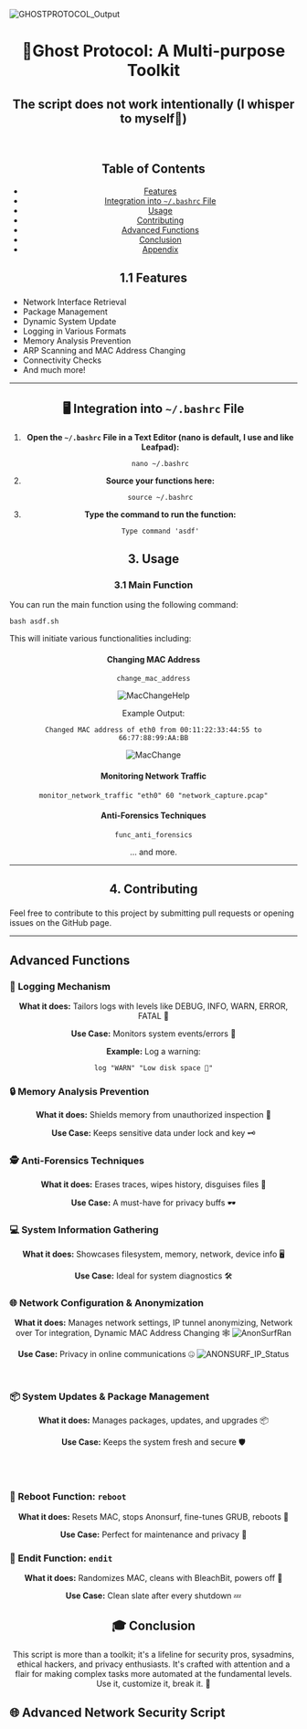 ![GHOSTPROTOCOL_Output](https://github.com/TreadSoftly/Projects/assets/121847455/a3d73e9e-a63c-4987-915b-8ed49e8ae871)


# <p align="center">👻Ghost Protocol: A Multi-purpose Toolkit</p>
<div align="center">

## The script does not work intentionally (I whisper to myself🥴)
<br>

## Table of Contents

- [Features](#features)
- [Integration into `~/.bashrc` File](#integration)
- [Usage](#usage)
- [Contributing](#contributing)
- [Advanced Functions](#advanced-functions)
- [Conclusion](#conclusion)
- [Appendix](#appendix)

</div>

## <a name="features"></a><p align="center">1.1 Features</p>

- Network Interface Retrieval
- Package Management
- Dynamic System Update
- Logging in Various Formats
- Memory Analysis Prevention
- ARP Scanning and MAC Address Changing
- Connectivity Checks
- And much more!

---

## <a name="integration"></a><p align="center">🖥️ Integration into `~/.bashrc` File</p>
<div align="center">

1. **Open the `~/.bashrc` File in a Text Editor (nano is default, I use and like Leafpad):**
   ```
   nano ~/.bashrc
   ```

2. **Source your functions here:**
   ```
   source ~/.bashrc
   ```

3. **Type the command to run the function:**
   ```
   Type command 'asdf'
   ```

</div>

## <a name="usage"></a><p align="center">3. Usage</p>

### <p align="center">3.1 Main Function</p>

You can run the main function using the following command:

```
bash asdf.sh
```

This will initiate various functionalities including:

<div align="center">

#### Changing MAC Address

```
change_mac_address
```
![MacChangeHelp](https://github.com/TreadSoftly/Projects/assets/121847455/70a4b577-2e4d-4013-bb73-23bd5581989a)


Example Output:

```
Changed MAC address of eth0 from 00:11:22:33:44:55 to 66:77:88:99:AA:BB
```
![MacChange](https://github.com/TreadSoftly/Projects/assets/121847455/a67639e3-b431-45e2-821b-d457afa72b28)


#### Monitoring Network Traffic

```
monitor_network_traffic "eth0" 60 "network_capture.pcap"
```

#### Anti-Forensics Techniques

```
func_anti_forensics
```

... and more.

</div>

---

## <a name="contributing"></a><p align="center">4. Contributing</p>

Feel free to contribute to this project by submitting pull requests or opening issues on the GitHub page.

---

## <a name="advanced-functions"></a> Advanced Functions

### 📝 Logging Mechanism
<div align="center">

**What it does:** Tailors logs with levels like DEBUG, INFO, WARN, ERROR, FATAL 📜

**Use Case:** Monitors system events/errors 🔎

**Example:** Log a warning:
  ```
  log "WARN" "Low disk space 🚨"
  ```

</div>

### 🔒 Memory Analysis Prevention
<div align="center">

**What it does:** Shields memory from unauthorized inspection 🔐

**Use Case:** Keeps sensitive data under lock and key 🗝️

</div>

### 🕵️ Anti-Forensics Techniques
<div align="center">

**What it does:** Erases traces, wipes history, disguises files 🧹

**Use Case:** A must-have for privacy buffs 🕶️

</div>

### 💻 System Information Gathering
<div align="center">

**What it does:** Showcases filesystem, memory, network, device info 🖥️

**Use Case:** Ideal for system diagnostics 🛠️

</div>

### 🌐 Network Configuration & Anonymization
<div align="center">

**What it does:** Manages network settings, IP tunnel anonymizing, Network over Tor integration, Dynamic MAC Address Changing 🕸️
![AnonSurfRan](https://github.com/TreadSoftly/Projects/assets/121847455/d9092e8d-0de6-48e0-bdf6-a3711e58ab52)


**Use Case:** Privacy in online communications 🤐
![ANONSURF_IP_Status](https://github.com/TreadSoftly/Projects/assets/121847455/d2e4d84e-cf22-4241-b9f2-5d88568961c4)



</div>
<br>

### 📦 System Updates & Package Management
<div align="center">

**What it does:** Manages packages, updates, and upgrades 📦

**Use Case:** Keeps the system fresh and secure 🛡️

</div>
<br>
<br>

### 🔄 Reboot Function: `reboot`
<div align="center">

**What it does:** Resets MAC, stops Anonsurf, fine-tunes GRUB, reboots 🔄

**Use Case:** Perfect for maintenance and privacy 🧽

</div>

### 🛑 Endit Function: `endit`
<div align="center">

**What it does:** Randomizes MAC, cleans with BleachBit, powers off 🚫

**Use Case:** Clean slate after every shutdown 💤

</div>

## <a name="conclusion"></a><p align="center">🎓 Conclusion</p>
<div align="center">

This script is more than a toolkit; it's a lifeline for security pros, sysadmins, ethical hackers, and privacy enthusiasts. It's crafted with attention and a flair for making complex tasks more automated at the fundamental levels. Use it, customize it, break it. 🚀

</div>

## <a name="appendix"></a>🌐 Advanced Network Security Script

</div>

